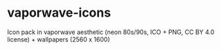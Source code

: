 # vaporwave-icons
Icon pack in vaporwave aesthetic (neon 80s/90s, ICO + PNG, CC BY 4.0 license) + wallpapers (2560 x 1600)
